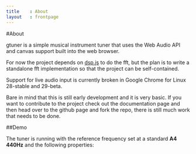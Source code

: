```yaml
---
title    : About
layout   : frontpage
---
```


#About

gtuner is a simple musical instrument tuner that uses the Web Audio API and canvas support built into the web browser.

For now the project depends on [dsp.js](https://github.com/corbanbrook/dsp.js) to do the fft, but the plan is to write a standalone fft implementation
so that the project can be self-contained.

Support for live audio input is currently broken in Google Chrome for Linux 28-stable and 29-beta.

Bare in mind that this is still early development and it is very basic.
If you want to contribute to the project check out the documentation page and then head over to 
the github page and fork the repo, there is still much work that needs to be done.


##Demo
  
The tuner is running with the reference frequency set at a standard **A4 440Hz** and the following properties:
